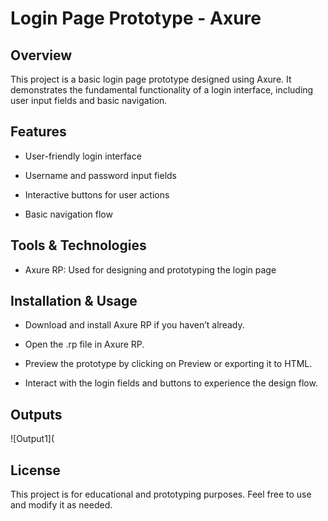 # Login Page Prototype - Axure

## Overview

This project is a basic login page prototype designed using Axure. It demonstrates the fundamental functionality of a login interface, including user input fields and basic navigation.

## Features

- User-friendly login interface

- Username and password input fields

- Interactive buttons for user actions

- Basic navigation flow

## Tools & Technologies

- Axure RP: Used for designing and prototyping the login page

## Installation & Usage

- Download and install Axure RP if you haven’t already.

- Open the .rp file in Axure RP.

- Preview the prototype by clicking on Preview or exporting it to HTML.

- Interact with the login fields and buttons to experience the design flow.

## Outputs
![Output1](


## License

This project is for educational and prototyping purposes. Feel free to use and modify it as needed.


